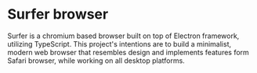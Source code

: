 # Surfer browser

Surfer is a chromium based browser built on top of Electron framework, utilizing TypeScript. This project's intentions are to build a minimalist, modern web browser that resembles design and implements features form Safari browser, while working on all desktop platforms.